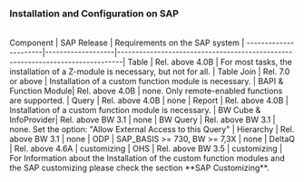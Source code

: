 ### Installation and Configuration on SAP
<br/>
Component             | SAP Release       | Requirements on the SAP system                                                |
----------------------|-------------------|-------------------------------------------------------------------------------|
Table                 | Rel. above 4.0B   | For most tasks, the installation of a Z-module is necessary, but not for all. |
Table Join            | Rel. 7.0 or above | Installation of a custom function module is necessary.                        |
BAPI & Function Module| Rel. above 4.0B   | none. Only remote-enabled functions are supported.                            |
Query                 | Rel. above 4.0B   | none                                                                          |
Report                | Rel. above 4.0B   | Installation of a custom function module is necessary.                        |
BW Cube & InfoProvider| Rel. above BW 3.1 | none                                                                          |
BW Query              | Rel. above BW 3.1 | none. Set the option: "Allow External Access to this Query"                   |
Hierarchy             | Rel. above BW 3.1 | none                                                                          |
ODP                   | SAP_BASIS >= 730, BW >= 7,3X   | none                                                             |
DeltaQ                | Rel. above 4.6A   | customizing                                                                   |
OHS                   | Rel. above BW 3.5 | customizing                                                                   |
<br/>
For Information about the Installation of the custom function modules and the SAP customizing please check the section **SAP Customizing**.
